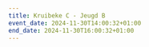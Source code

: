```yaml
---
title: Kruibeke C - Jeugd B
event_date: 2024-11-30T14:00:32+01:00
end_date: 2024-11-30T16:00:32+01:00
---
```

